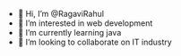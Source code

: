 - 👋 Hi, I’m @RagaviRahul
- 👀 I’m interested in web development
- 🌱 I’m currently learning java
- 💞️ I’m looking to collaborate on IT industry


<!---
RagaviRahul/RagaviRahul is a ✨ special ✨ repository because its `README.md` (this file) appears on your GitHub profile.
You can click the Preview link to take a look at your changes.
--->
